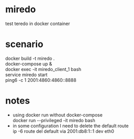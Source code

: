 # miredo
test teredo in docker container

# scenario
docker build -t miredo .\
docker-compose up &\
docker exec -it miredo_client_1 bash\
service miredo start\
ping6 -c 1 2001:4860:4860::8888

# notes
* using docker run without docker-compose\
  docker run --privileged -it miredo bash
* in some configuration I need to delete the default route\
  ip -6 route del default via 2001:db8:1::1 dev eth0

